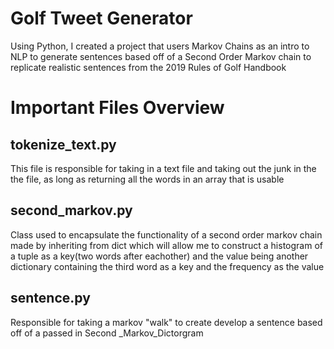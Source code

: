 # Golf Tweet Generator
Using Python, I created a project that users Markov Chains as an intro to NLP to generate sentences based off of a Second Order Markov chain to replicate realistic sentences from the 2019 Rules of Golf Handbook

# Important Files Overview

## tokenize_text.py
This file is responsible for taking in a text file and taking out the junk in the the file, as long as returning all the words in an array that is usable 

## second_markov.py
Class used to encapsulate the functionality of a second order markov chain made by inheriting from dict which will allow me to construct a histogram of a tuple as a key(two words after eachother) and the value being another dictionary containing the third word as a key and the frequency as the value 

## sentence.py
Responsible for taking a markov "walk" to create develop a sentence based off of a passed in Second
_Markov_Dictorgram 

